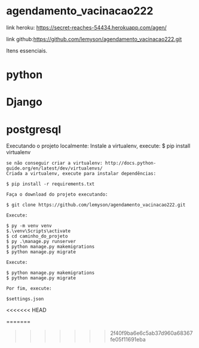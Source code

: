 # agendamento_vacinacao222
link heroku: https://secret-reaches-54434.herokuapp.com/agen/

link github:https://github.com/lemyson/agendamento_vacinacao222.git

Itens essenciais.
# python
# Django
# postgresql

Executando o projeto localmente:
    Instale a virtualenv, execute:
    $ pip install virtualenv
    
    se não conseguir criar a virtualenv: http://docs.python-guide.org/en/latest/dev/virtualenvs/
    Criada a virtualenv, execute para instalar dependências:

    $ pip install -r requirements.txt

    Faça o download do projeto executando:

    $ git clone https://github.com/lemyson/agendamento_vacinacao222.git

    Execute:

    $ py -m venv venv
    $.\venv\Scripts\activate
    $ cd caminho_do_projeto
    $ py .\manage.py runserver
    $ python manage.py makemigrations
    $ python manage.py migrate

    Execute:

    $ python manage.py makemigrations
    $ python manage.py migrate

    Por fim, execute:

    $settings.json
<<<<<<< HEAD

 
=======
>>>>>>> 2f40f9ba6e6c5ab37d960a68367fe05f11691eba
